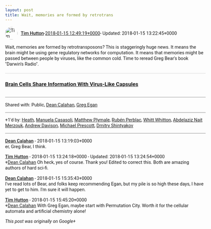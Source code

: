 ```yaml
---
layout: post
title: Wait, memories are formed by retrotrans
---
```


<html><head><meta charset="utf-8"><title>Wait, memories are formed by retrotransposons? This is staggeringly huge news...</title><style>body {font: 11pt Roboto, Arial, sans-serif; max-width: 640px; margin: 24px;}.author-photo {border-radius: 50%; margin-right: 10px; width: 40px;}.author {font-weight: 500;}.main-content {margin: 15px 0 15px;}.post-title {font-weight: bold;}.location {display: block; margin-top: 15px;}.location img {float: left; margin-right: 5px; width: 20px;}.media-link {display: inline-block; max-width: 100%; vertical-align: top;}.media-link p {margin-top: 5px; max-height: 4em; overflow: scroll;}.media {max-height: 100vh; max-width: 100%;}.video-placeholder {background: black; display: flex; height: 300px; max-width: 100%; width: 640px;}.play-icon {border-bottom: 30px solid transparent; border-left: 50px solid white; border-top: 30px solid transparent; color: white; margin: auto;}.album {max-height: 800px; overflow: scroll; width: calc(100vw - 48px);}.album .media-link {margin-right: 5px; max-width: 250px;}.album .media {max-height: 250px;}.link-embed {border-top: 1px solid lightgrey; display: block; margin-top: 20px;}.link-embed img {max-width: 100%;}.inline-link-embed {display: block;}.inline-link-embed img {vertical-align: middle;}.link-title {display: inline-block; font-size: medium; font-weight: 300; padding-left: 1em;}.reshare-attribution {display: block; font-weight: bold; margin-bottom: 10px;}.poll-image {margin-bottom: 5px; max-height: 300px; max-width: 500px;}.poll-choice {align-items: center; display: flex; margin-bottom: 5px; max-width: 500px;}.poll-choice-percentage {background-color: lightblue; height: 100%; left: 0; position: absolute; z-index: -1;}.poll-choice-selected {margin-right: 5px;}.poll-choice-results {border: 1px solid lightgray; border-radius: 5px; display: flex; line-height: 40px; overflow: hidden; padding: 0 8px; position: relative;}.poll-choice-results, .poll-choice-description {flex-grow: 1; margin-right: 10px;}.poll-choice-image {width: 100%;}.poll-choice-image, .poll-choice-image img {max-height: 40px; max-width: 100px;}.poll-choice-votes {max-height: 100px; overflow: auto;}.plus-entity-embed {color: black; display: block; text-decoration: none;}.plus-entity-embed-cover-photo {max-height: 300px; max-width: 100%;}.plus-entity-embed-info {padding: 0 1em 1em;}.plus-entity-embed-info h2 {font-weight: 500; margin: 10px 0;}.plus-entity-embed-info p {font-size: small; margin: 0;}.collection-owner-avatar {border-radius: 50%; border: 2px solid white; height: 40px; margin-top: -22px;}.visibility {padding: 1em 0; border-top: 1px solid grey;}.post-activity {padding: 1em 0; border-top: 1px solid grey;}.comments {border-top: 1px solid gray; padding-top: 1em;}.comment + .comment {margin-top: 1em;}.comment .media-link, .comment .inline-link-embed {margin-top: 5px;}</style></head><body><div style="margin-bottom:1em;"><div style="display:flex; align-items:center"><img class="author-photo" src="https://lh4.googleusercontent.com/-epo4ZZKNqEw/AAAAAAAAAAI/AAAAAAAAVSU/qu3LpcHEnoQ/s64-c/photo.jpg" alt="Tim Hutton"><a href="https://plus.google.com/+TimHutton" target="_blank" class="author">Tim Hutton</a> - <a target="_blank" href="https://plus.google.com/+TimHutton/posts/9q6FSfY2AeZ">2018-01-15 12:49:19+0000</a><span> - Updated: 2018-01-15 13:22:45+0000</span></div><div class="main-content">Wait, memories are formed by retrotransposons? This is staggeringly huge news. It means the brain might be using gene regulatory networks for computation. It means that memories might be passed between people by viruses, like the common cold. Time to reread Greg Bear&#39;s book &quot;Darwin&#39;s Radio&quot;.</div><a href="https://www.theatlantic.com/science/archive/2018/01/brain-cells-can-share-information-using-a-gene-that-came-from-viruses/550403/" target="_blank" class="link-embed"><h3>Brain Cells Share Information With Virus-Like Capsules</h3><img src="https://cdn.theatlantic.com/assets/media/img/mt/2018/01/Shepherd_Labs/facebook.jpg?1515782682" alt=""></a></div><div class="visibility">Shared with: Public, <a href="https://plus.google.com/113176746233448317547">Dean Calahan</a>, <a href="https://plus.google.com/113086553300459368002">Greg Egan</a></div><div class="post-activity"><div class="plus-oners">+1'd by: <a href="https://plus.google.com/+HeathMatlock">Heath</a>, <a href="https://plus.google.com/+ManuelaCasasoli">Manuela Casasoli</a>, <a href="https://plus.google.com/103253481591130828549">Matthew Plymale</a>, <a href="https://plus.google.com/+RubénPerblac">Rubén Perblac</a>, <a href="https://plus.google.com/+WhittWhitton">Whitt Whitton</a>, <a href="https://plus.google.com/114982179961753756261">Abdelaziz Nait Merzouk</a>, <a href="https://plus.google.com/+AndrewDavison">Andrew Davison</a>, <a href="https://plus.google.com/+MichaelPrescott">Michael Prescott</a>, <a href="https://plus.google.com/116542359168957860292">Dmitry Shintyakov</a></div></div><div class="comments"><div class="comment"><a target="_blank" href="https://plus.google.com/+DeanCalahan" class="author">Dean Calahan</a><span class="time"> - 2018-01-15 13:19:03+0000</span><div class="comment-content">er, Greg Bear, I think.</div></div><div class="comment"><a target="_blank" href="https://plus.google.com/+TimHutton" class="author">Tim Hutton</a><span class="time"> - 2018-01-15 13:24:18+0000</span><span> - Updated: 2018-01-15 13:24:54+0000</span><div class="comment-content"><span class="proflinkWrapper"><span class="proflinkPrefix">+</span><a class="proflink bidi_isolate" href="https://plus.google.com/113176746233448317547" oid="113176746233448317547" >Dean Calahan</a></span> Oh heck, yes of course. Thank you! Edited to correct this. Both are amazing authors of hard sci-fi.</div></div><div class="comment"><a target="_blank" href="https://plus.google.com/+DeanCalahan" class="author">Dean Calahan</a><span class="time"> - 2018-01-15 15:35:43+0000</span><div class="comment-content">I&#39;ve read lots of Bear, and folks keep recommending Egan, but my pile is so high these days, I have yet to get to him. I&#39;m sure it will happen.</div></div><div class="comment"><a target="_blank" href="https://plus.google.com/+TimHutton" class="author">Tim Hutton</a><span class="time"> - 2018-01-15 15:45:20+0000</span><div class="comment-content"><span class="proflinkWrapper"><span class="proflinkPrefix">+</span><a class="proflink bidi_isolate" href="https://plus.google.com/113176746233448317547" oid="113176746233448317547" >Dean Calahan</a></span> With Greg Egan, maybe start with Permutation City. Worth it for the cellular automata and artificial chemistry alone!<br></div></div></div></body></html>

<i>This post was originally on Google+</i>